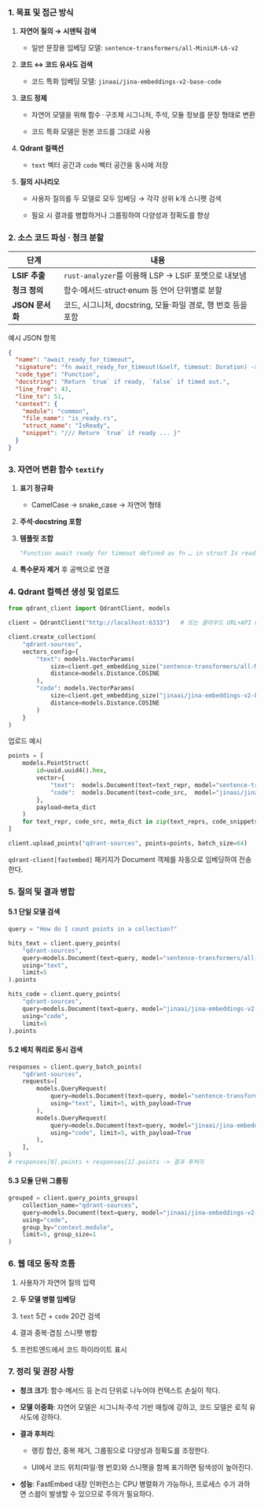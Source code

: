 ### 1. 목표 및 접근 방식

1. **자연어 질의 → 시맨틱 검색**
    
    - 일반 문장용 임베딩 모델: `sentence-transformers/all-MiniLM-L6-v2`
        
2. **코드 ↔ 코드 유사도 검색**
    
    - 코드 특화 임베딩 모델: `jinaai/jina-embeddings-v2-base-code`
        
3. **코드 정제**
    
    - 자연어 모델을 위해 함수 · 구조체 시그니처, 주석, 모듈 정보를 문장 형태로 변환
        
    - 코드 특화 모델은 원본 코드를 그대로 사용
        
4. **Qdrant 컬렉션**
    
    - `text` 벡터 공간과 `code` 벡터 공간을 동시에 저장
        
5. **질의 시나리오**
    
    - 사용자 질의를 두 모델로 모두 임베딩 → 각각 상위 k개 스니펫 검색
        
    - 필요 시 결과를 병합하거나 그룹핑하여 다양성과 정확도를 향상

### 2. 소스 코드 파싱 · 청크 분할

|단계|내용|
|---|---|
|**LSIF 추출**|`rust-analyzer`를 이용해 LSP → LSIF 포맷으로 내보냄|
|**청크 정의**|함수·메서드·struct·enum 등 언어 단위별로 분할|
|**JSON 문서화**|코드, 시그니처, docstring, 모듈·파일 경로, 행 번호 등을 포함|

예시 JSON 항목

```json
{
  "name": "await_ready_for_timeout",
  "signature": "fn await_ready_for_timeout(&self, timeout: Duration) -> bool",
  "code_type": "Function",
  "docstring": "Return `true` if ready, `false` if timed out.",
  "line_from": 43,
  "line_to": 51,
  "context": {
    "module": "common",
    "file_name": "is_ready.rs",
    "struct_name": "IsReady",
    "snippet": "/// Return `true` if ready ... }"
  }
}
```


### 3. 자연어 변환 함수 `textify`

1. **표기 정규화**
    
    - CamelCase → snake_case → 자연어 형태
        
2. **주석·docstring 포함**
    
3. **템플릿 조합**
    
    ```python
    "Function await ready for timeout defined as fn … in struct Is ready module common file is_ready rs"
    ```
    
4. **특수문자 제거** 후 공백으로 연결
    


### 4. Qdrant 컬렉션 생성 및 업로드

```python
from qdrant_client import QdrantClient, models

client = QdrantClient("http://localhost:6333")   # 또는 클라우드 URL+API Key

client.create_collection(
    "qdrant-sources",
    vectors_config={
        "text": models.VectorParams(
            size=client.get_embedding_size("sentence-transformers/all-MiniLM-L6-v2"),
            distance=models.Distance.COSINE
        ),
        "code": models.VectorParams(
            size=client.get_embedding_size("jinaai/jina-embeddings-v2-base-code"),
            distance=models.Distance.COSINE
        )
    }
)
```

업로드 예시

```python
points = [
    models.PointStruct(
        id=uuid.uuid4().hex,
        vector={
            "text":  models.Document(text=text_repr, model="sentence-transformers/all-MiniLM-L6-v2"),
            "code":  models.Document(text=code_src,  model="jinaai/jina-embeddings-v2-base-code")
        },
        payload=meta_dict
    )
    for text_repr, code_src, meta_dict in zip(text_reprs, code_snippets, structures)
]

client.upload_points("qdrant-sources", points=points, batch_size=64)
```

`qdrant-client[fastembed]` 패키지가 Document 객체를 자동으로 임베딩하여 전송한다.


### 5. 질의 및 결과 병합

#### 5.1 단일 모델 검색

```python
query = "How do I count points in a collection?"

hits_text = client.query_points(
    "qdrant-sources",
    query=models.Document(text=query, model="sentence-transformers/all-MiniLM-L6-v2"),
    using="text",
    limit=5
).points

hits_code = client.query_points(
    "qdrant-sources",
    query=models.Document(text=query, model="jinaai/jina-embeddings-v2-base-code"),
    using="code",
    limit=5
).points
```

#### 5.2 배치 쿼리로 동시 검색

```python
responses = client.query_batch_points(
    "qdrant-sources",
    requests=[
        models.QueryRequest(
            query=models.Document(text=query, model="sentence-transformers/all-MiniLM-L6-v2"),
            using="text", limit=5, with_payload=True
        ),
        models.QueryRequest(
            query=models.Document(text=query, model="jinaai/jina-embeddings-v2-base-code"),
            using="code", limit=5, with_payload=True
        ),
    ],
)
# responses[0].points + responses[1].points -> 결과 후처리
```

#### 5.3 모듈 단위 그룹핑

```python
grouped = client.query_points_groups(
    collection_name="qdrant-sources",
    query=models.Document(text=query, model="jinaai/jina-embeddings-v2-base-code"),
    using="code",
    group_by="context.module",
    limit=5, group_size=1
)
```


### 6. 웹 데모 동작 흐름

1. 사용자가 자연어 질의 입력
    
2. **두 모델 병렬 임베딩**
    
3. `text` 5건 + `code` 20건 검색
    
4. 결과 중복·겹침 스니펫 병합
    
5. 프런트엔드에서 코드 하이라이트 표시
    

### 7. 정리 및 권장 사항

- **청크 크기**: 함수·메서드 등 논리 단위로 나누어야 컨텍스트 손실이 적다.
    
- **모델 이중화**: 자연어 모델은 시그니처·주석 기반 매칭에 강하고, 코드 모델은 로직 유사도에 강하다.
    
- **결과 후처리**:
    
    - 랭킹 합산, 중복 제거, 그룹핑으로 다양성과 정확도를 조정한다.
        
    - UI에서 코드 위치(파일·행 번호)와 스니펫을 함께 표기하면 탐색성이 높아진다.
        
- **성능**: FastEmbed 내장 인퍼런스는 CPU 병렬화가 가능하나, 프로세스 수가 과하면 스왑이 발생할 수 있으므로 주의가 필요하다.
